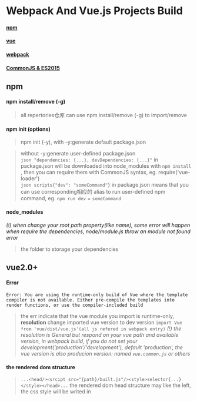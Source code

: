 # Webpack And Vue.js Projects Build
#### [npm](#npm)
#### [vue](#vue2.0+)
#### [webpack](#webpack)
#### [CommonJS & ES2015](#CommonJS+%26+ES2015)

## npm

#### npm install/remove <name> (-g)

> all repertories仓库 can use npm install/remove (-g) to import/remove<br>

#### npm init (options)

> npm init (-y), with -y:generate default package.json<br>

> without -y:generate user-defined package.json<br>
 `json "dependencies: {...}, devDependencies: {...}"` in package.json will be downloaded into node_modules with `npm install` , then you can require them with CommonJS syntax, eg. require('vue-loader')<br>
> `json scripts{"dev": "someCommand"}` in package.json means that you can use corresponding相应的 alias to run user-defined npm command, eg. `npm run dev` = `someCommand`

#### node_modules

*(!) when change your root path property(like name), some error will happen when require the dependencies, node/module.js throw an module not found error*

> the folder to storage your dependencies

## vue2.0+

#### Error

`Error: You are using the runtime-only build of Vue where the template compiler is not available. Either pre-compile the templates into render functions, or use the compiler-included build`

> the err indicate that the vue module you import is runtime-only, <strong>resolution</strong> change imported vue version to dev version `import Vue from 'vue/dist/vue.js'(all js refered in webpack entry)`
*(!) the resolution is General but respond on your vue path and available version, in webpack build, if you do not set your development('production'/'development'), default 'production', the vue version is also producion version: named `vue.common.js` or others*

#### the rendered dom structure

> `...<head/><srcipt src="{path}/built.js"/><style>selector{...}</style></head>...` the rendered dom head structure may like the left, the css style will be writed in <style/> scope, and the complied js will be imported with script src attr 

#### vue init (template_name)(project_name)

#### the convenient method to create a particular project with available demo

> eg. to create a webpack project `npm install -g @vue/cli-init
#vue init now works exactly the same as vue-cli@2.x
vue init webpack my-project`

#### vue-loader 

#### official tool to process .vue file

> alone vue-loader is not enough to process` <template/><script/><style/>`, need to add `css-loader`,`vue-template-compiler` and `vue`at least.

## webpack

#### It is not recommended to `npm install -g webpack`

> some unexpected errors will happen with using global webpack command to build a particular project<br>
*(!) the errors is updating*

#### `module.exports = {...}`

> https://webpack.js.org/concepts/

### webpack-dev-server(dev)

> (!) [type/translation], {environment}, (property/variable)<br>
> tutorial: https://webpack.js.org/guides/hot-module-replacement/

#### Differences/Shared options with webpack

> (entry) : define the files[array] needed to be packed <br>
> (output) : (path) is the base path of the output packed file (filename);<br>

***(Diff) in {webpack}, the output file exists in your [fixed disk硬盘] while in {dev}, the output file bytes will be writen in memory instead of be output to fixed disk (the file exists only in the runtime of server)***

> (devServer) : only for {dev}, (contentBase) is the root path of (pulicPath). when start your project in host:port, index.html/default.html/otherDefaultFile will be found in this root path, if not found any available file, {dev} will automatically genarates an index.html which contains the view to show the current root path and files in the path<br>
>> (publicPath) in (devServer) : the virtual route, which is the base path of the output packed file which is ***only in memory***<br>

> example: to open HMR in {dev} 

```html
./index.html
...
<div id="app"></div>
<script src="./assets/built.js"></script>
...
```

```js
./build/webpack-dev-server.config.js
module.exports = {
    entry: {
        main: './src/main.js'
    },
    output: {
    	//this property is invalid失效 in {dev}
        path: path.join(__dirname, './'),
        filename: 'built.js'
    },
    module: {
        rules: [{
            //Regexp
            test: /\.vue$/,
            //which loader to handle the test files
            loader: 'vue-loader'
        }]
    },
    devServer: {
    	//root path: ../build
        contentBase: path.join(__dirname, '../'),
        //the base path of output.filename in output
        //in index.html, use ../build/assets/built.js = ./assets/built.js to refer
        //but remember, in {dev}, the output.filename is only in memory 
        publicPath: "/assets/",
        //hot module replacement(HMR) turn on
        hot: true,
        host: "localhost",
        port: 8000
    },
    plugins: [
    	//HMR plugin
        new webpack.HotModuleReplacementPlugin()
    ]
}
```

#### import ... from '@/...' (alias of symbol)

```js
./required module
import HelloWorld from '@/components/HelloWorld'


./the run config.js (webpack)
resolve: {
    extensions: ['.js', '.vue', '.json'],
    alias: {
      'vue$': 'vue/dist/vue.esm.js',
      '@': resolve('src'),
    }
  }
```
> then the '@' -> 'src', 'vue'-> 'vue/dist/vue.esm.js'

#### loader and webpack

> url-loader: think about the following .vue

```html
<template>
  <footer id="tabbar" class="flex-row">
    <!--IMG 0-->
    <img v-bind:src="button.src" v-for="button in bars">
    <!--IMG 1-->
    <img src="../../assets/icon/my.png">
  </footer>
</template>
<!--  -->
<script>
var url = require("../../assets/icons/my.png");
var bars = [
  { src: "../../../static/logo.png"},
  { src: url },
  { src: url }
]
export default {
  data() {
    return {
      bars
    }
  }
}
</script>
```

> the IMG-0 with bars.button[0].src render will fail cause the img can not be transcoding to a legal url, so the {dev} or {vue} will prevent the client to get the static file(real or faked);
*(!) what should you do*
> * import staticFileURL from 'path of staticFile'(or require), then use staticFileURL as a legal url, make sure you install url-loader at first. the process [file-to-url] require it.
> * rewrite the static-res-trust part of your {dev} config (updating)

## CommonJS & ES2015

#### require() and import

> CommonJS:

```js
//./module.js
module.exports = EXPORTED_VAR;

//./main.js
//module = EXPORTED_VAR;
var module = require("./module.js"); 
```
> ES2015:

```js
//./module.js
export default { EXPORTED_VAR };

//./main.js
//module = EXPORTED_VAR;
import module from "./module.js";
```

> Diff: In chrome console.log, module(M0) obeying commonjs standard: 
```{default:{moduleDefined}, __esModule:true}```
module(M1) obeying ES2015:
```{moduleDefined}```<br>
>> so you can resolve that ```M0.default === M1 //true```
